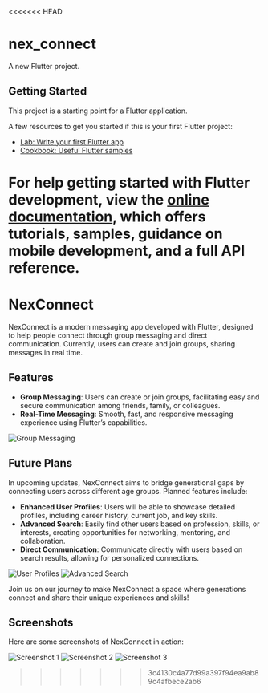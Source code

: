 <<<<<<< HEAD
# nex_connect

A new Flutter project.

## Getting Started

This project is a starting point for a Flutter application.

A few resources to get you started if this is your first Flutter project:

- [Lab: Write your first Flutter app](https://docs.flutter.dev/get-started/codelab)
- [Cookbook: Useful Flutter samples](https://docs.flutter.dev/cookbook)

For help getting started with Flutter development, view the
[online documentation](https://docs.flutter.dev/), which offers tutorials,
samples, guidance on mobile development, and a full API reference.
=======
# NexConnect

NexConnect is a modern messaging app developed with Flutter, designed to help people connect through group messaging and direct communication. Currently, users can create and join groups, sharing messages in real time.

## Features

- **Group Messaging**: Users can create or join groups, facilitating easy and secure communication among friends, family, or colleagues.
- **Real-Time Messaging**: Smooth, fast, and responsive messaging experience using Flutter’s capabilities.

![Group Messaging](path/to/group_messaging_image.png)

## Future Plans

In upcoming updates, NexConnect aims to bridge generational gaps by connecting users across different age groups. Planned features include:

- **Enhanced User Profiles**: Users will be able to showcase detailed profiles, including career history, current job, and key skills.
- **Advanced Search**: Easily find other users based on profession, skills, or interests, creating opportunities for networking, mentoring, and collaboration.
- **Direct Communication**: Communicate directly with users based on search results, allowing for personalized connections.

![User Profiles](path/to/user_profiles_image.png)
![Advanced Search](path/to/advanced_search_image.png)

Join us on our journey to make NexConnect a space where generations connect and share their unique experiences and skills!

## Screenshots

Here are some screenshots of NexConnect in action:

![Screenshot 1](path/to/screenshot1.png)
![Screenshot 2](path/to/screenshot2.png)
![Screenshot 3](path/to/screenshot3.png)
>>>>>>> 3c4130c4a77d99a397f94ea9ab89c4afbece2ab6
